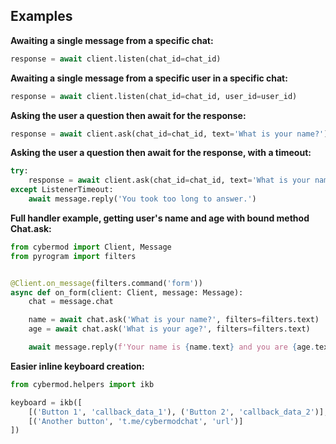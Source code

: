## Examples

**Awaiting a single message from a specific chat:**

```python
response = await client.listen(chat_id=chat_id)
```

**Awaiting a single message from a specific user in a specific chat:**

```python
response = await client.listen(chat_id=chat_id, user_id=user_id)
```

**Asking the user a question then await for the response:**

```python
response = await client.ask(chat_id=chat_id, text='What is your name?')
```

**Asking the user a question then await for the response, with a timeout:**

```python
try:
    response = await client.ask(chat_id=chat_id, text='What is your name?', timeout=10)
except ListenerTimeout:
    await message.reply('You took too long to answer.')
```

**Full handler example, getting user's name and age with bound method Chat.ask:**

```python
from cybermod import Client, Message
from pyrogram import filters


@Client.on_message(filters.command('form'))
async def on_form(client: Client, message: Message):
    chat = message.chat

    name = await chat.ask('What is your name?', filters=filters.text)
    age = await chat.ask('What is your age?', filters=filters.text)

    await message.reply(f'Your name is {name.text} and you are {age.text} years old.')
```

**Easier inline keyboard creation:**

```python
from cybermod.helpers import ikb

keyboard = ikb([
    [('Button 1', 'callback_data_1'), ('Button 2', 'callback_data_2')],
    [('Another button', 't.me/cybermodchat', 'url')]
])
```
